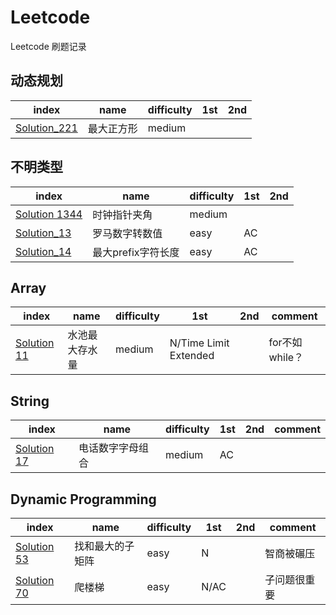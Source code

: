 # Leetcode
Leetcode 刷题记录


## 动态规划
|index| name| difficulty|1st|2nd
|----|----|----|----|----|
|[Solution_221](https://github.com/EricKani/Leetcode/blob/master/Solution_221.py)|最大正方形|medium

## 不明类型
|index| name| difficulty|1st|2nd
|----|----|----|----|----|
|[Solution 1344](https://github.com/EricKani/Leetcode/blob/master/Solution_1344.py)|时钟指针夹角|medium
|[Solution_13](https://github.com/EricKani/Leetcode/blob/master/Solution_13.py)|罗马数字转数值|easy|AC
|[Solution_14](https://github.com/EricKani/Leetcode/blob/master/Solution_14.py)|最大prefix字符长度|easy|AC

## Array
|index| name| difficulty|1st |2nd |comment|
|----|  ----|       ----|----|----|---- |
|[Solution 11](https://github.com/EricKani/Leetcode/blob/master/Solution_11.py)|水池最大存水量|medium|N/Time Limit Extended| |for不如while？

## String
|index| name| difficulty|1st |2nd |comment|
|----|  ----|       ----|----|----|---- |
|[Solution 17](https://github.com/EricKani/Leetcode/blob/master/Solution_17.py)|电话数字字母组合|medium|AC| |

## Dynamic Programming
|index| name| difficulty|1st |2nd |comment|
|----|  ----|       ----|----|----|---- |
|[Solution 53](https://github.com/EricKani/Leetcode/blob/master/Solution_53.py)|找和最大的子矩阵|easy|N| |智商被碾压
|[Solution 70](https://github.com/EricKani/Leetcode/blob/master/Solution_70.py)|爬楼梯|easy|N/AC| |子问题很重要